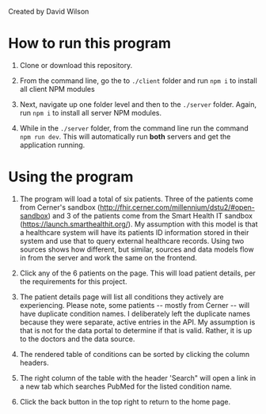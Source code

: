 Created by David Wilson

# How to run this program

1. Clone or download this repository.

2. From the command line, go the to `./client` folder and run `npm i` to install all client NPM modules

3. Next, navigate up one folder level and then to the `./server` folder. Again, run `npm i` to install all server NPM modules.

4. While in the `./server` folder, from the command line run the command `npm run dev`. This will automatically run **both** servers and get the application running.

# Using the program

1. The program will load a total of six patients. Three of the patients come from Cerner's sandbox (http://fhir.cerner.com/millennium/dstu2/#open-sandbox) and 3 of the patients come from the Smart Health IT sandbox (https://launch.smarthealthit.org/). My assumption with this model is that a healthcare system will have its patients ID information stored in their system and use that to query external healthcare records. Using two sources shows how different, but similar, sources and data models flow in from the server and work the same on the frontend.

2. Click any of the 6 patients on the page. This will load patient details, per the requirements for this project.

3. The patient details page will list all conditions they actively are experiencing. Please note, some patients -- mostly from Cerner -- will have duplicate condition names. I deliberately left the duplicate names because they were separate, active entries in the API. My assumption is that is not for the data portal to determine if that is valid. Rather, it is up to the doctors and the data source.

4. The rendered table of conditions can be sorted by clicking the column headers.

5. The right column of the table with the header 'Search" will open a link in a new tab which searches PubMed for the listed condition name.

6. Click the back button in the top right to return to the home page.

